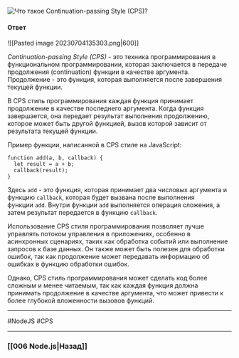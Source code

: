 ![Что такое Continuation-passing Style (CPS)?](https://youtu.be/b-jHHEBj7KM?t=707)

#### Ответ

![[Pasted image 20230704135303.png|600]]

*Continuation-passing Style (CPS)* - это техника программирования в функциональном программировании, которая заключается в передаче продолжения (continuation) функции в качестве аргумента. Продолжение - это функция, которая выполняется после завершения текущей функции.

В CPS стиль программирования каждая функция принимает продолжение в качестве последнего аргумента. Когда функция завершается, она передает результат выполнения продолжению, которое может быть другой функцией, вызов которой зависит от результата текущей функции.

Пример функции, написанной в CPS стиле на JavaScript:

```
function add(a, b, callback) {
  let result = a + b;
  callback(result);
}
```

Здесь `add` - это функция, которая принимает два числовых аргумента и функцию `callback`, которая будет вызвана после выполнения функции `add`. Внутри функции `add` выполняется операция сложения, а затем результат передается в функцию `callback`.

Использование CPS стиля программирования позволяет лучше управлять потоком управления в приложениях, особенно в асинхронных сценариях, таких как обработка событий или выполнение запросов к базе данных. Он также может быть полезен для обработки ошибок, так как продолжение может передавать информацию об ошибках в функцию обработки ошибок.

Однако, CPS стиль программирования может сделать код более сложным и менее читаемым, так как каждая функция должна принимать продолжение в качестве аргумента, что может привести к более глубокой вложенности вызовов функций.

___
#NodeJS #CPS

___

### [[006 Node.js|Назад]]
